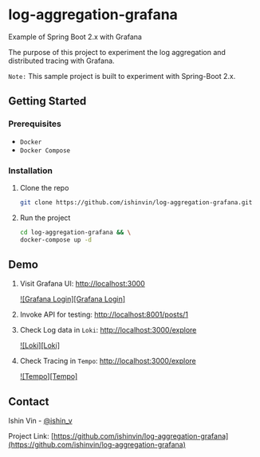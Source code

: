# log-aggregation-grafana
Example of Spring Boot 2.x with Grafana


The purpose of this project to experiment the log aggregation and distributed tracing with Grafana.


`Note:` This sample project is built to experiment with Spring-Boot 2.x.


<!-- GETTING STARTED -->
## Getting Started

### Prerequisites

- `Docker`
- `Docker Compose`

### Installation

1. Clone the repo
   ```sh
   git clone https://github.com/ishinvin/log-aggregation-grafana.git
   ```
2. Run the project
   ```sh
   cd log-aggregation-grafana && \
   docker-compose up -d
   ```

## Demo

1. Visit Grafana UI: [http://localhost:3000](http://localhost:3000/)

   [![Grafana Login][Grafana Login]](images/login.png)


2. Invoke API for testing: [http://localhost:8001/posts/1](http://localhost:8001/posts/1)

3. Check Log data in `Loki`: [http://localhost:3000/explore](http://localhost:3000/explore)


   [![Loki][Loki]](images/loki.png)

4. Check Tracing in `Tempo`: [http://localhost:3000/explore](http://localhost:3000/explore)

   [![Tempo][Tempo]](images/tempo.png)


<!-- CONTACT -->
## Contact

Ishin Vin - [@ishin_v](https://twitter.com/ishin_v)

Project Link: [https://github.com/ishinvin/log-aggregation-grafana](https://github.com/ishinvin/log-aggregation-grafana)